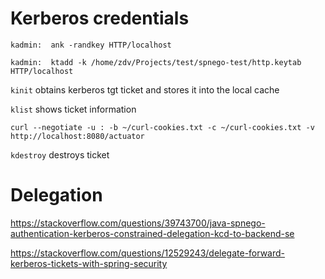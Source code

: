 # Kerberos credentials

`kadmin:  ank -randkey HTTP/localhost`

`kadmin:  ktadd -k /home/zdv/Projects/test/spnego-test/http.keytab HTTP/localhost`

`kinit` obtains kerberos tgt ticket and stores it into the local cache

`klist` shows ticket information

`curl --negotiate -u : -b ~/curl-cookies.txt -c ~/curl-cookies.txt -v http://localhost:8080/actuator`

`kdestroy` destroys ticket


# Delegation

https://stackoverflow.com/questions/39743700/java-spnego-authentication-kerberos-constrained-delegation-kcd-to-backend-se

https://stackoverflow.com/questions/12529243/delegate-forward-kerberos-tickets-with-spring-security
